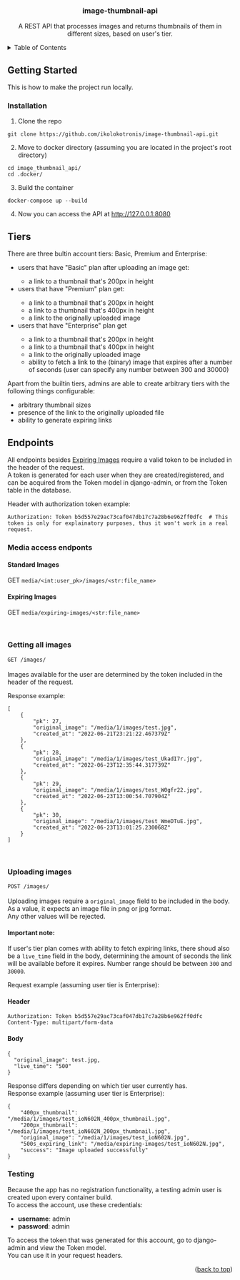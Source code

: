 <div id="top"></div>

<h3 align="center">image-thumbnail-api</h1>
<p align="center">A REST API that processes images and returns thumbnails of them in different sizes, based on user's tier.</p>

<details>
  <summary>Table of Contents</summary>
  <ol>
    <li>
      <a href="#getting-started">Getting Started</a>
      <ul>
        <li><a href="#installation">Installation</a></li>
      </ul>
    </li>
    <li><a href="#tiers">Tiers</a></li>
    <li><a href="#endpoints">Endpoints</a></li>
    <li><a href="#testing">Testing</a></li>
  </ol>
</details>

## Getting Started
This is how to make the project run locally.
### Installation

1. Clone the repo
  ```
  git clone https://github.com/ikolokotronis/image-thumbnail-api.git
  ```
2. Move to docker directory (assuming you are located in the project's root directory)
  ```
  cd image_thumbnail_api/
  cd .docker/
  ```
3. Build the container
  ```
  docker-compose up --build
  ```
4. Now you can access the API at http://127.0.0.1:8080

## Tiers

There are three bultin account tiers: Basic, Premium and Enterprise:
<ul>
<li>users that have "Basic" plan after uploading an image get: </li>
<ul>
<li>a link to a thumbnail that's 200px in height</li>
</ul>
<li>users that have "Premium" plan get:</li>
<ul>
<li>a link to a thumbnail that's 200px in height</li>
<li>a link to a thumbnail that's 400px in height</li>
<li>a link to the originally uploaded image</li>
</ul>
<li>users that have "Enterprise" plan get</li>
<ul>
<li>a link to a thumbnail that's 200px in height</li>
<li>a link to a thumbnail that's 400px in height</li>
<li>a link to the originally uploaded image</li>
<li>ability to fetch a link to the (binary) image that expires after a number of seconds (user can specify any number between 300 and 30000)</li>
</ul>
</ul>

Apart from the builtin tiers, admins are able to create arbitrary tiers with the following things configurable:
* arbitrary thumbnail sizes
* presence of the link to the originally uploaded file
* ability to generate expiring links


## Endpoints

All endpoints besides <a href="#expiring-images">Expiring Images</a> require a valid token to be included in the header of the
request.   
A token is generated for each user when they are created/registered, and can be acquired from the Token model in django-admin, 
or from the Token table in the database.  
  
Header with authorization token example: 
```
Authorization: Token b5d557e29ac73caf047db17c7a28b6e962ff0dfc  # This token is only for explainatory purposes, thus it won't work in a real request.
```

### Media access endponts

#### Standard Images
GET `media/<int:user_pk>/images/<str:file_name>`

#### Expiring Images
GET `media/expiring-images/<str:file_name>`

<br/>

### Getting all images
`GET /images/`
<br/>
<br/>
Images available for the user are determined by the token included in the header of the request.  

Response example:
```
[
    {
        "pk": 27,
        "original_image": "/media/1/images/test.jpg",
        "created_at": "2022-06-21T23:21:22.467379Z"
    },
    {
        "pk": 28,
        "original_image": "/media/1/images/test_UkadI7r.jpg",
        "created_at": "2022-06-23T12:35:44.317739Z"
    },
    {
        "pk": 29,
        "original_image": "/media/1/images/test_W0gfr22.jpg",
        "created_at": "2022-06-23T13:00:54.707904Z"
    },
    {
        "pk": 30,
        "original_image": "/media/1/images/test_WmeDTuE.jpg",
        "created_at": "2022-06-23T13:01:25.230068Z"
    }
]
```

<br/>

### Uploading images
`POST /images/`
<br/>
<br/>
Uploading images require a `original_image` field to be included in the body.  As a value, it expects an image file in png or jpg format.  
Any other values will be rejected.  
#### Important note:
If user's tier plan comes with ability to fetch expiring links, there shoud also be a `live_time` field in the body, 
determining the amount of seconds the link will be available before it expires. Number range should be between `300` and `30000`.  
  
Request example (assuming user tier is Enterprise):

#### Header
```
Authorization: Token b5d557e29ac73caf047db17c7a28b6e962ff0dfc
Content-Type: multipart/form-data
```

#### Body
```
{
  "original_image": test.jpg,
  "live_time": "500"
}
```
Response differs depending on which tier user currently has.  
Response example (assuming user tier is Enterprise):  
```
{
    "400px_thumbnail": "/media/1/images/test_ioN602N_400px_thumbnail.jpg",
    "200px_thumbnail": "/media/1/images/test_ioN602N_200px_thumbnail.jpg",
    "original_image": "/media/1/images/test_ioN602N.jpg",
    "500s_expiring_link": "/media/expiring-images/test_ioN602N.jpg",
    "success": "Image uploaded successfully"
}
```

### Testing
Because the app has no registration functionality, a testing admin user is created upon every container build.   
To access the account, use these credentials:  
* <b>username</b>: admin  
* <b>password</b>: admin
  
To access the token that was generated for this account, go to django-admin and view the Token model.  
You can use it in your request headers.

<p align="right">(<a href="#top">back to top</a>)</p>
